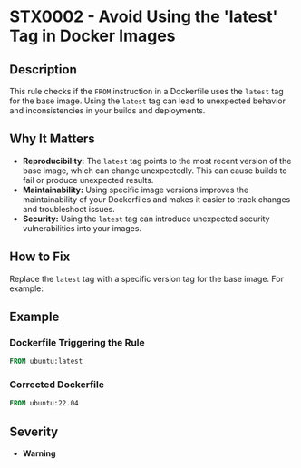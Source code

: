 # STX0002 - Avoid Using the 'latest' Tag in Docker Images

## Description

This rule checks if the `FROM` instruction in a Dockerfile uses the `latest` tag for the base image. Using the `latest` tag can lead to unexpected behavior and inconsistencies in your builds and deployments.

## Why It Matters

- **Reproducibility:** The `latest` tag points to the most recent version of the base image, which can change unexpectedly. This can cause builds to fail or produce unexpected results.
- **Maintainability:** Using specific image versions improves the maintainability of your Dockerfiles and makes it easier to track changes and troubleshoot issues.
- **Security:** Using the `latest` tag can introduce unexpected security vulnerabilities into your images.

## How to Fix

Replace the `latest` tag with a specific version tag for the base image. For example:

## Example

### Dockerfile Triggering the Rule

```dockerfile
FROM ubuntu:latest
```

### Corrected Dockerfile

```dockerfile
FROM ubuntu:22.04
```

## Severity

  - **Warning**